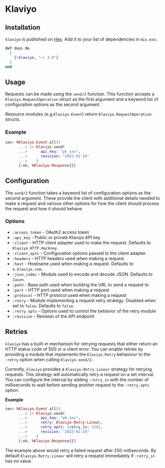 # Klaviyo

## Installation

`klaviyo` is published on [Hex](https://hex.pm/packages/klaviyo). Add it to
your list of dependencies in `mix.exs`:

```elixir
def deps do
  [
    {:klaviyo, "~> 3.0"}
  ]
end
```

## Usage

Requests can be made using the `send/2` function. This function accepts a
`Klaviyo.RequestOperation` struct as the first argument and a keyword list of
configuration options as the second argument.

Resource modules (e.g.`Klaviyo.Event`) return `Klaviyo.RequestOperation`
structs.

### Example

```elixir
iex> %Klaviyo.Event.all()
      ...> |> Klaviyo.send(
      ...>      api_key: "pk_xxx",
      ...>      revision: "2023-01-24"
      ...>    )
      {:ok, %Klaviyo.Response{}}
```

## Configuration

The `send/2` function takes a keyword list of configuration options as the
second argument. These provide the client with additional details needed to
make a request and various other options for how the client should process the
request and how it should behave.

### Options

- `:access_token` - OAuth2 access token
- `:api_key` - Public or private Klaviyo API key
- `:client` - HTTP client adapter used to make the request. Defaults to
  `Klaviyo.HTTP.Hackney`.
- `:client_opts` - Configuration options passed to the client adapter
- `:headers` - HTTP headers used when making a request
- `:host` - Hostname used when making a request. Defaults to `a.klaviyo.com`.
- `:json_codec` - Module used to encode and decode JSON. Defaults to `Jason`.
- `:path` - Base path used when building the URL to send a request to
- `:port` - HTTP port used when making a request
- `:protocol` - HTTP protocol used when making a request
- `:retry` - Module implementing a request retry strategy. Disabled when set
  to `false`. Defaults to `false`.
- `:retry_opts` - Options used to control the behavior of the retry module
- `:revision` - Revision of the API endpoint

## Retries

`klaviyo` has a built-in mechanism for retrying requests that either
return an HTTP status code of 500 or a client error. You can enable retries
by providing a module that implements the `Klaviyo.Retry` behaviour to the
`:retry` option when calling `Klaviyo.send/2`.

Currently, `klaviyo` provides a `Klaviyo.Retry.Linear` strategy for
retrying requests. This strategy will automatically retry a request on a set
interval. You can configure the interval by adding `:retry_in` with the number
of milliseconds to wait before sending another request to the `:retry_opts`
option.

**Example**

```elixir
iex> %Klaviyo.Event.all()
      ...> |> Klaviyo.send(
      ...>      api_key: "pk_xxx",
      ...>      retry: Klaviyo.Retry.Linear,
      ...>      retry_opts: [retry_in: 250],
      ...>      revision: "2023-01-24"
      ...>    )
      {:ok, %Klaviyo.Response{}}
```

The example above would retry a failed request after 250 milliseconds. By
default `Klaviyo.Retry.Linear` will retry a request immediately if
`:retry_in` has no value
